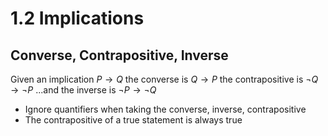 # 1.2 Implications

## Converse, Contrapositive, Inverse

Given an implication $P \rightarrow Q$ the converse is $Q \rightarrow P$ the contrapositive is $\neg Q \rightarrow \neg P$ ...and the inverse is $\neg P \rightarrow \neg Q$

- Ignore quantifiers when taking the converse, inverse, contrapositive
- The contrapositive of a true statement is always true

